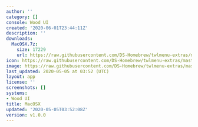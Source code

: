 ```yaml
---
author: ''
category: []
console: Wood UI
created: '2020-06-01T23:44:11Z'
description: ''
downloads:
  MacOSX.7z:
    size: 17229
    url: https://raw.githubusercontent.com/DS-Homebrew/twlmenu-extras/master/_nds/TWiLightMenu/akmenu/themes/MacOSX.7z
icon: https://raw.githubusercontent.com/DS-Homebrew/twlmenu-extras/master/_nds/TWiLightMenu/akmenu/themes/meta/MacOSX/icon.png
image: https://raw.githubusercontent.com/DS-Homebrew/twlmenu-extras/master/_nds/TWiLightMenu/akmenu/themes/meta/MacOSX/icon.png
last_updated: 2020-05-05 at 03:52 (UTC)
layout: app
license: ''
screenshots: []
systems:
- Wood UI
title: MacOSX
updated: '2020-05-05T03:52:08Z'
version: v1.0.0
---
```

